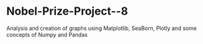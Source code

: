 # Nobel-Prize-Project--8
Analysis and creation of graphs using Matplotlib, SeaBorn, Plotly and some concepts of Numpy and Pandas
